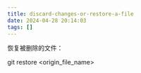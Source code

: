 ```yaml
---
title: discard-changes-or-restore-a-file
date: 2024-04-28 20:14:03
tags: []
---
```

恢复被删除的文件：

git restore <origin_file_name>

